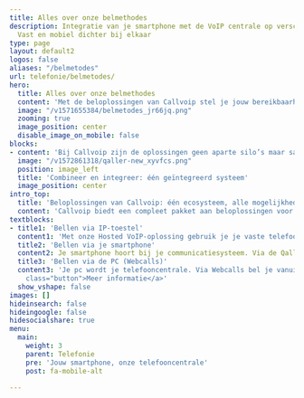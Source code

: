 ```yaml
---
title: Alles over onze belmethodes
description: Integratie van je smartphone met de VoIP centrale op verschillende manieren.
  Vast en mobiel dichter bij elkaar
type: page
layout: default2
logos: false
aliases: "/belmetodes"
url: telefonie/belmetodes/
hero:
  title: Alles over onze belmethodes
  content: 'Met de beloplossingen van Callvoip stel je jouw bereikbaarheid precies in zoals jij dat wilt. Of je nu belt via een vaste lijn, je mobiel of je computer: alles werkt soepel samen binnen één systeem. Zo ben je altijd professioneel bereikbaar; op kantoor, onderweg of thuis. Callvoip biedt flexibele, schaalbare en slimme oplossingen die meegroeien met jouw organisatie. Ontdek hoe vaste telefonie, mobiele integratie en bellen via de pc elkaar versterken en samen zorgen voor een complete oplossing.<br><br><a href="/klantworden" class="button">Nog geen Callvoip klant?</a>'
  image: "/v1571655384/belmetodes_jr66jq.png"
  zooming: true 
  image_position: center
  disable_image_on_mobile: false
blocks:
- content: 'Bij Callvoip zijn de oplossingen geen aparte silo’s maar samenwerkende modules. Je kunt bijvoorbeeld:<br>- Je vaste nummer doorschakelen naar je mobiel<br>- Bellen met je vaste nummer vanaf je smartphone<br>- Via de PC inloggen en belacties uitvoeren<br>- Integraties met CRM-systemen en andere software<br><br>Zo creëer je een flexibel, modulair bel­systeem dat past bij en meegroeit met je organisatie.'
  image: "/v1572861318/qaller-new_xyvfcs.png"
  position: image_left
  title: 'Combineer en integreer: één geïntegreerd systeem'
  image_position: center
intro_top:
  title: 'Beloplossingen van Callvoip: één ecosysteem, alle mogelijkheden'
  content: 'Callvoip biedt een compleet pakket aan beloplossingen voor bedrijven: vaste telefonie, mobiele integratie én bellen via de pc. Zo kun je je bereikbaarheid inrichten zoals jij dat wilt. Op kantoor, onderweg of thuis.'
textblocks:
- title1: 'Bellen via IP-toestel'
  content1: 'Met onze Hosted VoIP-oplossing gebruik je je vaste telefooncentrale via internet. Geen fysieke centrale meer op locatie. Je krijgt volledige functionaliteit: doorschakelen, voicemail, belplannen, integraties met software, en schaalbaarheid op maat.<br><br><a href="/telefonie/hostedvoip/" class="button">Meer informatie</a>'
  title2: 'Bellen via je smartphone'
  content2: Je smartphone hoort bij je communicatiesysteem. Via de Qaller-app regelt je doorschakelingen, pas je belplannen aan en kun je zelfs bellen via je vaste nummer op je mobiel. Met de Vamos SIM-oplossing vervaagt de grens tussen vast en mobiel.<br><br><a href="/telefonie/qaller/" class="button">Meer informatie</a>
  title3: 'Bellen via de PC (Webcalls)'
  content3: 'Je pc wordt je telefooncentrale. Via Webcalls bel je vanuit je browser zonder extra installatie. Met de Chrome-extensie (click-to-dial), operator dashboard, integraties en realtime inzicht. Perfect voor thuiswerken of flexplekken.<br><br><br><a href="/webcalls/"
    class="button">Meer informatie</a>'
  show_vshape: false
images: []
hideinsearch: false
hideingoogle: false
hidesocialshare: true
menu:
  main:
    weight: 3
    parent: Telefonie
    pre: 'Jouw smartphone, onze telefooncentrale'
    post: fa-mobile-alt

---
```

